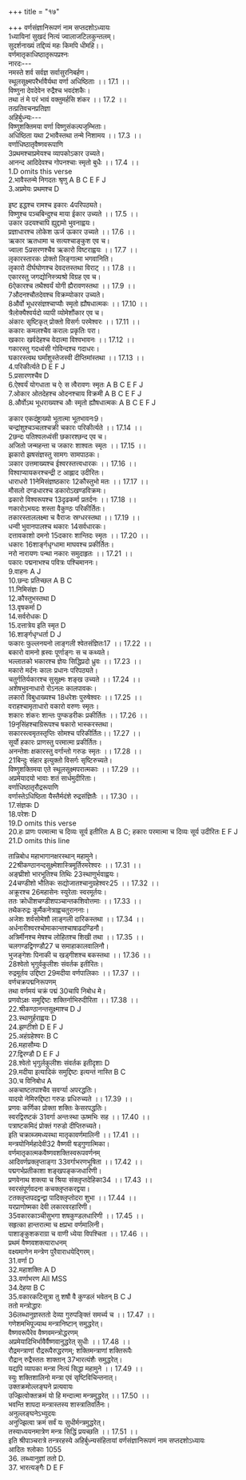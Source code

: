 +++
title = "१७"

+++
वर्णसंज्ञानिरूपणं नाम सप्तदशोऽध्यायः  
1ध्यायिनां सुखदं नित्यं ज्वालाजटिलकुन्तलम्।  
सुदर्शनाख्यं तद्दिव्यं महः किमपि धीमहि।।  
वर्णमातृकाधिष्ठातृरूपप्रश्नः  
नारदः---  
नमस्ते शर्व सर्वज्ञ सर्वासुरनिबर्हण।  
स्थूलसूक्ष्मपरैर्भावैर्यथा वर्णा अधिष्ठिताः ।। 17.1 ।।  
विष्णुना देवदेवेन रुद्रैश्च भवदंशकैः।  
तथा तं मे परं भावं वक्तुमर्हसि शंकर ।। 17.2 ।।  
तत्प्रतिवचनप्रतिज्ञा  
अहिर्बुध्न्यः---  
विष्णुशक्तिमया वर्णा विष्णुसंकल्पजृम्भिताः।  
अधिष्ठिता यथा 2भावैस्तथा तन्मे निशामय ।। 17.3 ।।  
वर्णाधिष्ठातृवैष्णवरूपाणि  
3प्रथमश्चाप्रमेयश्च व्यापकोऽकार उच्यते।  
आनन्द आदिदेवश्च गोपनश्चाः स्मृतो बुधैः ।। 17.4 ।।  
1.D omits this verse  
2.भावैस्तन्मे निगदतः श्रृणु A B C E F J  
3.अप्रमेयः प्रथमश्च D  
  
  
इष्ट इद्धश्च रामश्च इकारः 4परिपठ्यते।  
विष्णुश्च पञ्चबिन्दुश्च माया ईकार उच्यते ।। 17.5 ।।  
उकार उदयश्चापि ह्युद्दामो भुवनाह्वयः।  
प्रज्ञाधारश्च लोकेश ऊर्ज ऊकार उच्यते ।। 17.6 ।।  
ऋकार ऋतधामा च सत्यश्चाङ्कुश एव च।  
ज्वाला 5प्रसरणश्चैव ऋकारो विष्टराह्वयः ।। 17.7 ।।  
लृकारस्तारकः प्रोक्तो लिङ्गात्मा भगवानिति।  
लृकारो दीर्घघोणश्च देवदत्तस्तथा विराट् ।। 17.8 ।।  
एकारस्तु जगद्योनिस्त्र्यश्रो विग्रह एव च।  
6ऐकारश्च तथैश्वर्यं योगी ह्यैरावणस्तथा ।। 17.9 ।।  
7औदनश्चौतदेवश्च विक्रम्योकार उच्यते।  
8और्वो भूधरसंज्ञश्चाप्यौः स्मृतो ह्यौषधात्मकः ।। 17.10 ।।  
त्रैलोक्यैश्वर्यदो व्यापी व्योमेशौंकार एव च।  
अंकारः सृष्टिकृत् प्रोक्तो विसर्गः परमेश्वरः ।। 17.11 ।।  
ककारः कमलश्चैव करालः प्रकृतिः परा।  
खकारः खर्वदेहश्च वेदात्मा विश्वभावनः ।। 17.12 ।।  
गकारस्तु गदध्वंसी गोविन्दश्च गदाधरः।  
घकारस्त्वथ घर्मांशुस्तेजस्वी दीप्तिमांस्तथा ।। 17.13 ।।  
4.परिकीर्त्यते D E F J  
5.प्रसारणश्चैव D  
6.ऐश्वर्यं योगधाता च ऐः स त्वैरावणः स्मृतः A B C E F J  
7.ओकार ओतदेहश्च ओदनश्चाय विक्रमी A B C E F J  
8.और्वोऽथ भूधराख्यश्च औः स्मृतो ह्यौषधात्मकः A B C E F J  
  
ङकार एकदंष्ट्राख्यो भूतात्मा भूतभावनः9।  
चन्द्रांशुश्चञ्चलश्चक्री चकारः परिकीर्त्यते ।। 17.14 ।।  
2छन्दः पतिश्वलध्वंसी छकारश्छन्द एव च।  
अजितो जन्महन्ता च जकारः शाश्वतः स्मृतः ।। 17.15 ।।  
झकारो झषसंज्ञस्तु सामगः सामपाठकः।  
ञकार उत्तमाख्यश्च ईश्वरस्तत्त्वधारकः ।। 17.16 ।।  
विश्वाप्यायकरश्चन्द्री ट आह्लाद उदीरितः।  
धाराधरो 11नेमिसंज्ञष्ठकारः 12कौस्तुभो मतः ।। 17.17 ।।  
मौसलो दण्डधारश्च डकारोऽखण्डविक्रमः।  
ढकारो विश्वरूपश्च 13दृढकर्मा प्रतर्दनः ।। 17.18 ।।  
णकारोऽभयदः शस्ता वैकुण्ठः परिकीर्तितः।  
तकारस्ताललक्ष्मा च वैराजः स्रग्धरस्तथा ।। 17.19 ।।  
धन्वी भुवानपालश्च थकारः 14सर्वधारकः।  
दत्तावकाशो दमनो 15दकारः शान्तिदः स्मृतः ।। 17.20 ।।  
धकारः 16शार्ङ्गधृग्धामा माघवश्च प्रकीर्तितः।  
नरो नारायणः पन्था नकारः समुदाहृतः ।। 17.21 ।।  
पकारः पद्मनाभश्च पवित्रः पश्चिमाननः।  
9.वाहनः A J  
10.छन्दः प्रतिच्छल A B C  
11.निमिसंज्ञः D  
12.कौस्तुभस्तथा D  
13.वृषकर्मा D  
14.सर्वरोधकः D  
15.दत्तात्रेय इति स्मृत D  
16.शार्ङ्गधृग्धर्ता D J  
फकारः फुल्लनयनो लाङ्गली श्वेतसंज्ञितः17 ।। 17.22 ।।  
बकारो वामनो ह्रस्वः पूर्णाङ्गः स च कथ्यते।  
भल्लातको भकारश्च ज्ञेयः सिद्धिप्रदो ध्रुवः ।। 17.23 ।।  
मकारो मर्दनः कालः प्रधानः परिपठ्यते।  
चतुर्गतिर्यकारश्च सुसूक्ष्मः शङ्ख उच्यते ।। 17.24 ।।  
अशेषभुवनाधारो रोऽनलः कालपावकः।  
लकारो विबुधाख्यश्च 18धरेशः पुरुषेश्वरः ।। 17.25 ।।  
वराहश्चामृताधारो वकारो वरुणः स्मृतः।  
शकारः शंकरः शान्तः पुण्कडरीकः प्रकीर्तितः ।। 17.26 ।।  
19नृसिंहश्चाग्रिरूपश्च षकारो भास्करस्तथा।  
सकारस्त्वमृतस्तृप्तिः सोमश्च परिकीर्तितः।। 17.27 ।।  
सूर्यो हकारः प्राणस्तु परमात्मा प्रकीर्तितः।  
अनन्तेशः क्षकारस्तु वर्गान्तो गरुडः स्मृतः ।। 17.28 ।।  
21बिन्दुः संहार इत्युक्तो विसर्गः सृष्टिरुच्यते।  
विष्णुशक्तिमया एते स्थूलसूक्ष्मपरात्मकाः ।। 17.29 ।।  
अप्रमेयादयो भावाः शतं सार्धमुदीरिताः।  
वर्णाधिष्ठातृरौद्ररूपाणि  
वर्णास्तेऽधिष्ठिता यैस्तैर्मदंशे रुद्रसंज्ञितैः ।। 17.30 ।।  
17.संज्ञकः D  
18.परेशः D  
19.D omits this verse  
20.हः प्राणः परमात्मा च दिव्यः सूर्य इतीरितः A B C; हकारः परमात्मा च दिव्यः सूर्य उदीरितः E F J  
21.D omits this line  
  
  
तान्निबोध महाभागानक्षरस्थान् महामुने।  
22श्रीकण्ठानन्दसूक्ष्मेशास्त्रिमूर्तिरमरेश्वरः ।। 17.31 ।।  
अङ्घ्रीशो भारभूतिश्च तिथिः 23स्थाणुर्भवाह्वयः।  
24चण्डीशो भौतिकः सद्योजातश्चानुग्रहेश्वरः25 ।। 17.32 ।।  
अक्रूरश्च 26महासेनः स्युरेताः स्वरमूर्तयः।  
ततः क्रोधीशचण्डीशपञ्चान्तकशिवोत्तमाः ।। 17.33 ।।  
तथैकरुद्रः कूर्मैकनेत्राह्वचतुराननाः।  
अजेशः शर्वसोमेशौ लाङ्गली दारिकस्तथा ।। 17.34 ।।  
अर्धनारीश्वरश्चोमाकान्तश्चाषाढदण्डिनौ।  
अत्रिर्मीनश्च मेषश्च लोहितश्च शिखी तथा ।। 17.35 ।।  
चलगण्डद्विगण्डौ27 च समाहाकालवालिनौ।  
भुजङ्गेशः पिनाकी च खड्गीशश्च बकस्तथा ।। 17.36 ।।  
28श्वेतो भृगुर्वकुलीशः संवर्तक इतीरितः।  
रुद्रमूर्तय उद्दिष्टा 29मदीया वर्णपालिकाः ।। 17.37 ।।  
वर्णचक्रपद्मनिरूपणम्  
तथा वर्णमयं चक्रं पद्मं 30चापि निबोध मे।  
प्रणवोऽक्षः समुद्दिष्टः शक्तिर्नाभिरुदीरिता ।। 17.38 ।।  
22.श्रीकण्ठानन्तसूक्ष्माश्च D J  
23.स्थाणुर्हराह्वयः D  
24.झण्टीशो D E F J  
25.अहंग्रहेश्वरः B C  
26.महासौम्यः D  
27.द्विरण्डौ D E F J  
28.श्वेतो भृगुर्लकुलीशः संवर्तक इतीदृशाः D  
29.मदीया इत्यादिकं समुद्दिष्टः इत्यन्तं नास्ति B C  
30.च विनिबोध A  
अकचाष्टतपाश्चैव सवर्ग्या अपरद्धतिः।  
यादयो नेमिरुद्दिष्टा गरुडः प्रधिरुच्यते ।। 17.39 ।।  
प्रणवः कर्णिका प्रोक्ता शक्तिः केसरपद्धतिः।  
स्वरद्विरष्टकं 31वर्गा अन्तःस्था ऊष्मभिः सह ।। 17.40 ।।  
पत्राष्टकमिदं प्रोक्तं गरुडो दीप्तिरुच्यते।  
इति चक्राब्जमध्यस्था मातृकावर्णमालिनी ।। 17.41 ।।  
मन्त्रयोनिर्महादेवी32 वैष्णवी षड्गुणात्मिका।  
वर्णमातृकात्मकवैष्णवशक्तिस्वरूपवर्णनम्  
आदिवर्णप्रक्लृप्ताङ्गा 33वर्गाभरणभूषिता ।। 17.42 ।।  
पद्मगर्भप्रतीकाशा शङ्खपङ्कजधारिणी।  
प्रणवेनाथ शक्त्या च श्रिया संक्लृप्तदेहिका34 ।। 17.43 ।।  
स्वरसंपूर्णवदना कचक्लृप्तकरद्वया।  
टतक्लृप्तपदद्वन्द्वा पादिक्लृप्तोदरा शुभा ।। 17.44 ।।  
यरप्राणोष्मका देवी लकारवरहारिणी।  
35वकारकाञ्चीसुभगा शषकुण्डलधारिणी ।। 17.45 ।।  
सहृत्का हान्तरात्मा च क्षप्रभा वर्णमालिनी।  
पाशाङ्कुशकराग्रा च वाणी ध्येया विपश्चिता ।। 17.46 ।।  
प्रथमं वैष्णवशक्त्याराधनम्  
वक्ष्यमाणेन मन्त्रेण पुरैवाराधयेद्गिरम्।  
31.वर्णा D  
32.महाशक्तिः A D  
33.वर्णाभरण All MSS  
34.देहया B C  
35.वकारकटिसूत्रा तु शषौ वै कुण्डलं भवेतन् B C J  
ततो मन्त्रोद्धारः  
36लब्धानुज्ञस्ततो देव्या गुरुपङ्क्तिं समर्च्य च ।। 17.47 ।।  
गणेशमभिपूज्याथ मन्त्रानिष्टान् समुद्धरेत्।  
वैष्णवरूपैरेव वैष्णवमन्त्रोद्धरणम्  
अप्रमेयादिभिर्भावैर्वैष्णवानुद्धरेत् सुधीः ।। 17.48 ।।  
रौद्रमन्त्राणां रौद्ररूपैरुद्धरणम्; शक्तिमन्त्राणां शक्तिरूपैः  
रौद्रान् रुद्रैस्ततः शाक्तान् 37भारत्यंशैः समुद्धरेत्।  
यद्यपि व्यापका मन्त्रा नित्यं सिद्धा महामुने ।। 17.49 ।।  
स्युः शक्तिशालिनो मन्त्रा एवं सृष्टिविचिन्तनात्।  
उक्तक्रमोल्लङ्घने प्रत्यवायः  
उज्झित्वोक्तक्रमं यो हि मन्दात्मा मन्त्रमुद्धरेत् ।। 17.50 ।।  
भवन्ति शापदा मन्त्रास्तस्य शास्त्रातिवर्तिनः।  
अनुल्लङ्घनेऽभ्युदयः  
अनुज्झित्वा क्रमं सर्वं यः सुधीर्मन्त्रमुद्धरेत्।  
तस्याध्ययनमात्रेण मन्त्रः सिद्धिं प्रयच्छति ।। 17.51 ।।  
इति श्रीपाञ्चरात्रे तन्त्ररहस्ये अहिर्बुध्न्यसंहितायां वर्णसंज्ञानिरूपणं नाम सप्तदशोऽध्यायः  
आदितः श्लोकाः 1055  
36. लब्ध्वानुज्ञां ततो D.  
37. भारत्यङ्गैः D E F